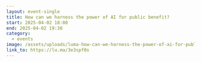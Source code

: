 ```yaml
---
layout: event-single
title: How can we harness the power of AI for public benefit?
start: 2025-04-02 18:00
end: 2025-04-02 19:30
category:
  - events
image: /assets/uploads/luma-how-can-we-harness-the-power-of-ai-for-public-benefit-1-.png
link_to: https://lu.ma/3e3spf0s
---
```

